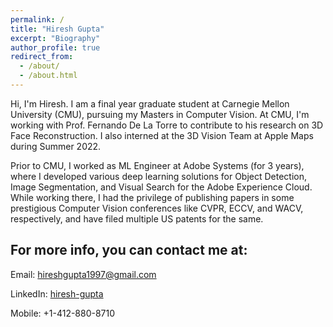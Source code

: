 ```yaml
---
permalink: /
title: "Hiresh Gupta"
excerpt: "Biography"
author_profile: true
redirect_from: 
  - /about/
  - /about.html
---
```


Hi, I'm Hiresh. I am a final year graduate student at Carnegie Mellon University (CMU), pursuing my Masters in Computer Vision. At CMU, I'm working with Prof. Fernando De La Torre to contribute to his research on 3D Face Reconstruction. I also interned at the 3D Vision Team at Apple Maps during Summer 2022.

Prior to CMU, I worked as ML Engineer at Adobe Systems (for 3 years), where I developed various deep learning solutions for Object Detection, Image Segmentation, and Visual Search for the Adobe Experience Cloud. While working there, I had the privilege of publishing papers in some prestigious Computer Vision conferences like CVPR, ECCV, and WACV, respectively, and have filed multiple US patents for the same. 

For more info, you can contact me at:
-
Email: hireshgupta1997@gmail.com

LinkedIn: [hiresh-gupta](https://www.linkedin.com/in/hiresh-gupta-027bb8b0/)

Mobile: +1-412-880-8710

